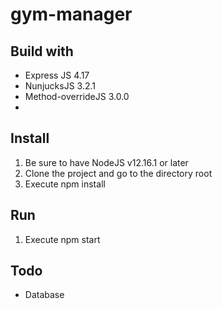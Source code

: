 # gym-manager

## Build with
 - Express JS 4.17
 - NunjucksJS 3.2.1
 - Method-overrideJS 3.0.0
 - 

## Install
 1.  Be sure to have NodeJS v12.16.1 or later
 2. Clone the project and go to the directory root
 3. Execute npm install

 ## Run
 1. Execute npm start

 ## Todo
 - Database